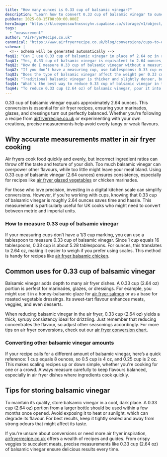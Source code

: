 ```yaml
---
title: "How many ounces is 0.33 cup of balsamic vinegar?"
description: "Learn how to convert 0.33 cup of balsamic vinegar to ounces for perfect air fryer recipes. Get precise measurements every time!"
pubDate: 2025-08-15T00:00:00.000Z
heroImage: "https://klueoymssxwfnxsvcyhv.supabase.co/storage/v1/object/public/Shmucket/0-33-cup-balsamic-vinegar-to-ounces.webp"
tags:
  - "measurement"
author: "AirFryerRecipe.co.uk"
canonical: "https://www.airfryerrecipe.co.uk/blog/conversions/cups-to-ounces/0-33-cup-balsamic-vinegar-to-ounces"
schema: |
  <!-- Schema will be generated automatically -->
faqQ1: "Can I use 0.33 cup of balsamic vinegar in place of 2.64 oz in recipes?"
faqA1: "Yes, 0.33 cup of balsamic vinegar is equivalent to 2.64 ounces, so they can be used interchangeably in recipes. This conversion is especially useful for air fryer cooking, where precise measurements ensure balanced flavours."
faqQ2: "How do I measure 0.33 cup of balsamic vinegar without a measuring cup?"
faqA2: "If you don’t have a measuring cup, use tablespoons: 0.33 cup equals roughly 5.28 tablespoons. Alternatively, weigh 2.64 ounces on a kitchen scale. This method works well for air fryer marinades and glazes."
faqQ3: "Does the type of balsamic vinegar affect the weight per 0.33 cup?"
faqA3: "Traditional balsamic vinegar is thicker and slightly denser, but the difference in weight per 0.33 cup is minimal. For most cooking purposes, 0.33 cup will still be close to 2.64 ounces, whether using aged or commercial varieties."
faqQ4: "What’s the best way to reduce 0.33 cup of balsamic vinegar in the air fryer?"
faqA4: "To reduce 0.33 cup (2.64 oz) of balsamic vinegar, pour it into an air fryer-safe dish and cook at 160°C for 10-15 minutes, stirring occasionally. It will thicken into a glaze perfect for drizzling over meats or veggies."
---
```

<p>0.33 cup of balsamic vinegar equals approximately 2.64 ounces. This conversion is essential for air fryer recipes, ensuring your marinades, glazes, and dressings turn out perfectly balanced. Whether you're following a recipe from <a href=https://www.airfryerrecipe.co.uk>airfryerrecipe.co.uk</a> or experimenting with your own creations, precise measurements help avoid overly tangy or weak flavours.</p>  

<h2>Why accurate measurements matter in air fryer cooking</h2>  
<p>Air fryers cook food quickly and evenly, but incorrect ingredient ratios can throw off the taste and texture of your dish. Too much balsamic vinegar can overpower other flavours, while too little might leave your meal bland. Using 0.33 cup of balsamic vinegar (2.64 ounces) ensures consistency, especially for recipes like <a href=https://www.airfryerrecipe.co.uk/recipes>air fryer glazed vegetables</a> or chicken marinades.</p>  

<p>For those who love precision, investing in a digital kitchen scale can simplify conversions. However, if you're working with cups, knowing that 0.33 cup of balsamic vinegar is roughly 2.64 ounces saves time and hassle. This measurement is particularly useful for UK cooks who might need to convert between metric and imperial units.</p>  

<h3>How to measure 0.33 cup of balsamic vinegar</h3>  
<p>If your measuring cups don’t have a 1/3 cup marking, you can use a tablespoon to measure 0.33 cup of balsamic vinegar. Since 1 cup equals 16 tablespoons, 0.33 cup is about 5.28 tablespoons. For ounces, this translates to 2.64 oz, making it easier to weigh if you prefer using scales. This method is handy for recipes like <a href=https://www.airfryerrecipe.co.uk/recipe-category/chicken>air fryer balsamic chicken</a>.</p>  

<h2>Common uses for 0.33 cup of balsamic vinegar</h2>  
<p>Balsamic vinegar adds depth to many air fryer dishes. A 0.33 cup (2.64 oz) portion is perfect for marinades, glazes, or dressings. For example, you might use it in a honey-balsamic glaze for <a href=https://www.airfryerrecipe.co.uk/recipe-category/salmon>air fryer salmon</a> or as a base for roasted vegetable dressings. Its sweet-tart flavour enhances meats, veggies, and even desserts.</p>  

<p>When reducing balsamic vinegar in the air fryer, 0.33 cup (2.64 oz) yields a thick, syrupy consistency ideal for drizzling. Just remember that reducing concentrates the flavour, so adjust other seasonings accordingly. For more tips on air fryer conversions, check out our <a href=https://www.airfryerrecipe.co.uk/air-fryer-conversion-chart>air fryer conversion chart</a>.</p>  

<h3>Converting other balsamic vinegar amounts</h3>  
<p>If your recipe calls for a different amount of balsamic vinegar, here’s a quick reference: 1 cup equals 8 ounces, so 0.5 cup is 4 oz, and 0.25 cup is 2 oz. This makes scaling recipes up or down simple, whether you're cooking for one or a crowd. Always measure carefully to keep flavours balanced, especially in air fryer dishes where ingredients cook quickly.</p>  

<h2>Tips for storing balsamic vinegar</h2>  
<p>To maintain its quality, store balsamic vinegar in a cool, dark place. A 0.33 cup (2.64 oz) portion from a larger bottle should be used within a few months once opened. Avoid exposing it to heat or sunlight, which can degrade its flavour. For best results, keep it tightly sealed and away from strong odours that might affect its taste.</p>  

<p>If you're unsure about conversions or need more air fryer inspiration, <a href=https://www.airfryerrecipe.co.uk>airfryerrecipe.co.uk</a> offers a wealth of recipes and guides. From crispy veggies to succulent meats, precise measurements like 0.33 cup (2.64 oz) of balsamic vinegar ensure delicious results every time.</p>
